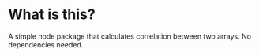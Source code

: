# What is this?

A simple node package that calculates correlation between two arrays. No dependencies needed.
